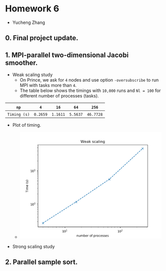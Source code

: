 # Homework 6

- Yucheng Zhang

## 0. Final project update.

## 1. MPI-parallel two-dimensional Jacobi smoother.

- Weak scaling study
  - On Prince, we ask for `4` nodes and use option `-oversubscribe` to run MPI with tasks more than `4`.
  - The table below shows the timings with `10,000` runs and `Nl = 100` for different number of processes (tasks).

|     `np`     |   `4`    |   `16`   |   `64`   |   `256`   |
| :----------: | :------: | :------: | :------: | :-------: |
| `Timing (s)` | `0.2659` | `1.1611` | `5.5637` | `46.7728` |

  - Plot of timing.
    - ![weak_scaling.png](weak_scaling.png)


- Strong scaling study

## 2. Parallel sample sort.
